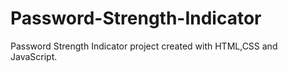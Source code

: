 # Password-Strength-Indicator
Password Strength Indicator project created with HTML,CSS and JavaScript.
